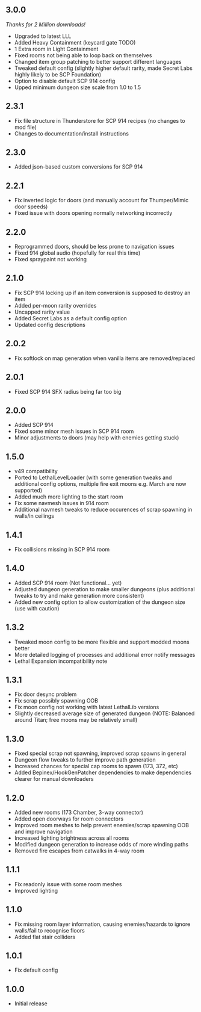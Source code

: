 ## 3.0.0
*Thanks for 2 Million downloads!*
- Upgraded to latest LLL
- Added Heavy Containment (keycard gate TODO)
- 1 Extra room in Light Containment
- Fixed rooms not being able to loop back on themselves
- Changed item group patching to better support different languages
- Tweaked default config (slightly higher default rarity, made Secret Labs highly likely to be SCP Foundation)
- Option to disable default SCP 914 config
- Upped minimum dungeon size scale from 1.0 to 1.5

## 2.3.1
- Fix file structure in Thunderstore for SCP 914 recipes (no changes to mod file)
- Changes to documentation/install instructions

## 2.3.0
- Added json-based custom conversions for SCP 914

## 2.2.1
- Fix inverted logic for doors (and manually account for Thumper/Mimic door speeds)
- Fixed issue with doors opening normally networking incorrectly

## 2.2.0
- Reprogrammed doors, should be less prone to navigation issues
- Fixed 914 global audio (hopefully for real this time)
- Fixed spraypaint not working

## 2.1.0
- Fix SCP 914 locking up if an item conversion is supposed to destroy an item
- Added per-moon rarity overrides
- Uncapped rarity value
- Added Secret Labs as a default config option
- Updated config descriptions

## 2.0.2
- Fix softlock on map generation when vanilla items are removed/replaced

## 2.0.1
- Fixed SCP 914 SFX radius being far too big

## 2.0.0
- Added SCP 914
- Fixed some minor mesh issues in SCP 914 room
- Minor adjustments to doors (may help with enemies getting stuck)

## 1.5.0
- v49 compatibility
- Ported to LethalLevelLoader (with some generation tweaks and additional config options, multiple fire exit moons e.g. March are now supported)
- Added much more lighting to the start room
- Fix some navmesh issues in 914 room
- Additional navmesh tweaks to reduce occurences of scrap spawning in walls/in ceilings

## 1.4.1
- Fix collisions missing in SCP 914 room

## 1.4.0
- Added SCP 914 room (Not functional... yet)
- Adjusted dungeon generation to make smaller dungeons (plus additional tweaks to try and make generation more consistent)
- Added new config option to allow customization of the dungeon size (use with caution)

## 1.3.2
- Tweaked moon config to be more flexible and support modded moons better
- More detailed logging of processes and additional error notify messages
- Lethal Expansion incompatibility note

## 1.3.1
- Fix door desync problem
- Fix scrap possibly spawning OOB
- Fix moon config not working with latest LethalLib versions
- Slightly decreased average size of generated dungeon (NOTE: Balanced around Titan; free moons may be relatively small)

## 1.3.0
- Fixed special scrap not spawning, improved scrap spawns in general
- Dungeon flow tweaks to further improve path generation
- Increased chances for special cap rooms to spawn (173, 372, etc)
- Added Bepinex/HookGenPatcher dependencies to make dependencies clearer for manual downloaders

## 1.2.0
- Added new rooms (173 Chamber, 3-way connector)
- Added open doorways for room connectors
- Improved room meshes to help prevent enemies/scrap spawning OOB and improve navigation
- Increased lighting brightness across all rooms
- Modified dungeon generation to increase odds of more winding paths
- Removed fire escapes from catwalks in 4-way room

## 1.1.1
- Fix readonly issue with some room meshes
- Improved lighting

## 1.1.0
- Fix missing room layer information, causing enemies/hazards to ignore walls/fail to recognise floors
- Added flat stair colliders

## 1.0.1
- Fix default config

## 1.0.0
- Initial release